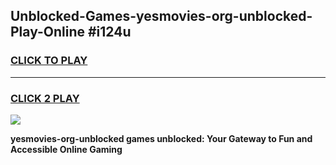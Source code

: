 
## Unblocked-Games-yesmovies-org-unblocked-Play-Online #i124u
<h3>
<a href="https://news.freeplayer.one?title=yesmovies-org-unblocked&ref=3">CLICK TO PLAY</a></h3>
<hr>

<h3>
<a href="https://news.freeplayer.one?title=yesmovies-org-unblocked&ref=3">CLICK 2 PLAY</a>
  
</h3>

<a href="https://news.freeplayer.one?title=yesmovies-org-unblocked&ref=3"><img src="https://clearcache.store/games.png"></a>


**yesmovies-org-unblocked games unblocked: Your Gateway to Fun and Accessible Online Gaming**
